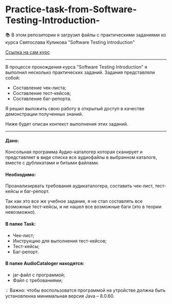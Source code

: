 # Practice-task-from-Software-Testing-Introduction-
📚 В этом репозитории я загрузил файлы с практическими заданиями из курса Святослава Куликова "Software Testing Introduction"

<a href="http://svyatoslav.biz/urls/stc_online/">Ссылка на сам курс </a>
____
В процессе прохождения курса "Software Testing Introduction" я выполнил несколько практических заданий. 
Задания представляли собой:
* Составление чек-листа;
* Составление тест-кейсов;
* Составление баг-репорта.

Я решил выложить свою работу в открытый доступ в качестве демонстрации полученных знаний. 

Ниже будет описан контекст выполнения этих заданий.
____

#### Дано:
Консольная программа Аудио-каталогер которая сканирует и представляет в виде списка все аудиофайлы в выбранном каталоге, вместе с дубликатами и битыми файлами.

#### Необходимо:
Проанализирвать требования аудикаталогера, составить чек-лист, тест-кейсы и баг-репорт.  

Так как это все же учебное задание, я не стал составлять все возможные тест-кейсы, и не нашел все возможные баги (это в теории невозможно).

#### В папке Task:
* Чек-лист;
* Инструкцию для выполнения тест-кейсов;
* Тест-кейсы;
* Баг-репорт.

#### В папке AudioCataloger находятся: 
* jar-файл с программой;
* Файл с требованиями; 

💡 Важно: чтобы воспользоватся программой на утройстве должна быть установленна минимальная версия Java – 8.0.60.
